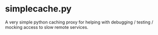 simplecache.py
==============

A very simple python caching proxy for helping with debugging / testing / mocking access to slow remote services.
